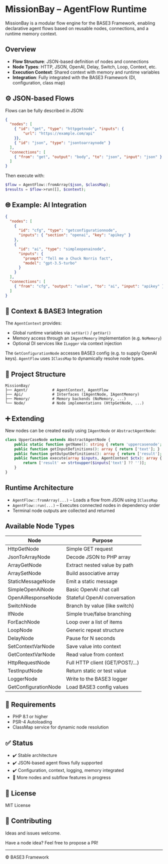 # MissionBay – AgentFlow Runtime

MissionBay is a modular flow engine for the BASE3 Framework, enabling declarative agent flows based on reusable nodes, connections, and a runtime memory context.

## Overview

* **Flow Structure**: JSON-based definition of nodes and connections
* **Node Types**: HTTP, JSON, OpenAI, Delay, Switch, Loop, Context, etc.
* **Execution Context**: Shared context with memory and runtime variables
* **Integration**: Fully integrated with the BASE3 Framework (DI, configuration, class map)

## ⚙️ JSON-based Flows

Flows can be fully described in JSON:

```json
{
  "nodes": [
    { "id": "get", "type": "httpgetnode", "inputs": {
        "url": "https://example.com/api"
    }},
    { "id": "json", "type": "jsontoarraynode" }
  ],
  "connections": [
    { "from": "get", "output": "body", "to": "json", "input": "json" }
  ]
}
```

Then execute with:

```php
$flow = AgentFlow::fromArray($json, $classMap);
$results = $flow->run([], $context);
```

## 🌐 Example: AI Integration

```json
{
  "nodes": [
    {
      "id": "cfg", "type": "getconfigurationnode",
      "inputs": { "section": "openai", "key": "apikey" }
    },
    {
      "id": "ai", "type": "simpleopenainode",
      "inputs": {
        "prompt": "Tell me a Chuck Norris fact",
        "model": "gpt-3.5-turbo"
      }
    }
  ],
  "connections": [
    { "from": "cfg", "output": "value", "to": "ai", "input": "apikey" }
  ]
}
```

## 🧬 Context & BASE3 Integration

The `AgentContext` provides:

* Global runtime variables via `setVar()` / `getVar()`
* Memory access through an `IAgentMemory` implementation (e.g. `NoMemory`)
* Optional DI services like `ILogger` via context injection

The `GetConfigurationNode` accesses BASE3 config (e.g. to supply OpenAI keys).
`AgentFlow` uses `IClassMap` to dynamically resolve node types.

## 🧩 Project Structure

```
MissionBay/
├── Agent/           # AgentContext, AgentFlow
├── Api/             # Interfaces (IAgentNode, IAgentMemory)
├── Memory/          # Memory backends (NoMemory, ...)
└── Node/            # Node implementations (HttpGetNode, ...)
```

## ➕ Extending

New nodes can be created easily using `IAgentNode` or `AbstractAgentNode`:

```php
class UpperCaseNode extends AbstractAgentNode {
    public static function getName(): string { return 'uppercasenode'; }
    public function getInputDefinitions(): array { return ['text']; }
    public function getOutputDefinitions(): array { return ['result']; }
    public function execute(array $inputs, AgentContext $ctx): array {
        return ['result' => strtoupper($inputs['text'] ?? '')];
    }
}
```

## Runtime Architecture

* `AgentFlow::fromArray(...)` – Loads a flow from JSON using `IClassMap`
* `AgentFlow::run(...)` – Executes connected nodes in dependency order
* Terminal node outputs are collected and returned

## Available Node Types

| Node                 | Purpose                         |
| -------------------- | ------------------------------- |
| HttpGetNode          | Simple GET request              |
| JsonToArrayNode      | Decode JSON to PHP array        |
| ArrayGetNode         | Extract nested value by path    |
| ArraySetNode         | Build associative array         |
| StaticMessageNode    | Emit a static message           |
| SimpleOpenAiNode     | Basic OpenAI chat call          |
| OpenAiResponseNode   | Stateful OpenAI conversation    |
| SwitchNode           | Branch by value (like switch)   |
| IfNode               | Simple true/false branching     |
| ForEachNode          | Loop over a list of items       |
| LoopNode             | Generic repeat structure        |
| DelayNode            | Pause for N seconds             |
| SetContextVarNode    | Save value into context         |
| GetContextVarNode    | Read value from context         |
| HttpRequestNode      | Full HTTP client (GET/POST/...) |
| TestInputNode        | Return static or test value     |
| LoggerNode           | Write to the BASE3 logger       |
| GetConfigurationNode | Load BASE3 config values        |

## 📌 Requirements

* PHP 8.1 or higher
* PSR-4 Autoloading
* ClassMap service for dynamic node resolution

## ✅ Status

* ✔️ Stable architecture
* ✔️ JSON-based agent flows fully supported
* ✔️ Configuration, context, logging, memory integrated
* 🚧 More nodes and subflow features in progress

## 📜 License

MIT License

## 🤝 Contributing

Ideas and issues welcome.

Have a node idea? Feel free to propose a PR!

---

© BASE3 Framework

